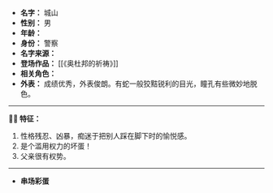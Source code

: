 
- **名字：** 城山
- **性别：** 男
- **年龄：** 
- **身份：** 警察
- **名字来源：** 
- **登场作品：** [[《奥杜邦的祈祷》]]
- **相关角色：** 
- **外表：** 成绩优秀，外表俊朗。有蛇一般狡黠锐利的目光，瞳孔有些微妙地脱色。

---

**👮‍♂️ 特征：** 

1. 性格残忍、凶暴，痴迷于把别人踩在脚下时的愉悦感。
2. 是个滥用权力的坏蛋！
3. 父亲很有权势。

---

- **串场彩蛋** 